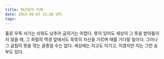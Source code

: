 ```yaml
---
title: 채근담의 지혜
date: 2015-06-07 21:26 UTC
tags:
---
```


홀로 우뚝 서기는 쉬워도 낮추어 굽히기는 어렵다.
뜻이 있어도 세상이 그 뜻을 받아들이지 않을 때,
그 좌절의 역경 앞에서도 묵묵히 자신을 기르며 때를 기다릴 일이다.
그러나 그 굽힘이 뜻을 꺾는 굴종일 수는 없다.
세상에는 지고도 이기고, 이겼지만 지는 그런 승부도 있다.
